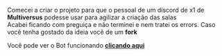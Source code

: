Comecei a criar o projeto para que o pessoal de um discord de x1 de **Multiversus** podesse usar para agilizar a criação das salas<br>
Acabei ficando com preguiça e não terminei e nem tratei os errors. Caso você tenha gostado da ideia você de um **fork** 

Você pode ver o Bot funcionando **[clicando aqui](https://youtu.be/xmK4q6kLYMI)**